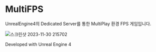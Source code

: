 # MultiFPS

UnrealEngine4의 Dedicated Server를 통한 MultiPlay 환경 FPS 게임입니다.

![스크린샷 2023-11-30 215702](https://github.com/joyeonguns/ue4-multi-project/assets/85017198/b375218c-81d1-4e36-9c82-57556e30beb0)



Developed with Unreal Engine 4
